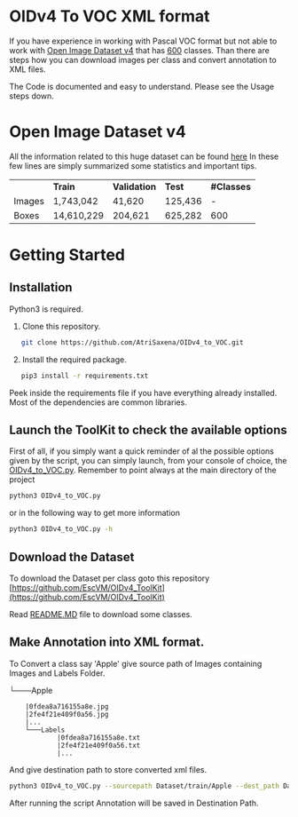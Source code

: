 # OIDv4 To VOC XML format

If you have experience in working with Pascal VOC format but not able to work with [Open Image Dataset v4](https://storage.googleapis.com/openimages/web/index.html) that has [600](https://storage.googleapis.com/openimages/2018_04/bbox_labels_600_hierarchy_visualizer/circle.html) classes. Than there are steps how you can download images per class and convert annotation to XML files.

The Code is documented and easy to understand. Please see the Usage steps down.

# Open Image Dataset v4

All the information related to this huge dataset can be found [here](https://storage.googleapis.com/openimages/web/index.html)
In these few lines are simply summarized some statistics and important tips.

<table>
    <tr><td></td><td><b>Train<b></td><td><b>Validation<b></td><td><b>Test<b></td><td><b>#Classes<b></td></tr>
    <tr><td>Images</td><td>1,743,042</td><td>41,620	</td><td>125,436</td><td>-</td></tr>
    <tr><td>Boxes</td><td>14,610,229</td><td>204,621</td><td>625,282</td><td>600</td></tr>
</table>

# Getting Started

## Installation

Python3 is required.

1. Clone this repository. 
```bash
   git clone https://github.com/AtriSaxena/OIDv4_to_VOC.git
```
2. Install the required package.
```bash
   pip3 install -r requirements.txt
```
Peek inside the requirements file if you have everything already installed. Most of the dependencies are common libraries.

## Launch the ToolKit to check the available options
First of all, if you simply want a quick reminder of al the possible options given by the script, you can simply launch, from your console of choice, the [OIDv4_to_VOC.py](OIDv4_to_VOC.py). Remember to point always at the main directory of the project
   ```bash
   python3 OIDv4_to_VOC.py
   ```
or in the following way to get more information
   ```bash
   python3 OIDv4_to_VOC.py -h
   ```

## Download the Dataset

To download the Dataset per class goto this repository [https://github.com/EscVM/OIDv4_ToolKit](https://github.com/EscVM/OIDv4_ToolKit)

Read [README.MD](https://github.com/EscVM/OIDv4_ToolKit/blob/master/README.md) file to download some classes.

## Make Annotation into XML format.

To Convert a class say 'Apple' give source path of Images containing Images and Labels Folder. 

└───Apple

        |0fdea8a716155a8e.jpg
        |2fe4f21e409f0a56.jpg
        |...
        └───Labels
                |0fdea8a716155a8e.txt
                |2fe4f21e409f0a56.txt
                |...

And give destination path to store converted xml files. 

```bash
python3 OIDv4_to_VOC.py --sourcepath Dataset/train/Apple --dest_path Dataset/train/Annotation/Apple
```

After running the script Annotation will be saved in Destination Path.